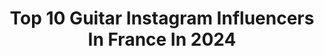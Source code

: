 ---
title: Top 10 Guitar Instagram Influencers In France In 2024
description: >-
  Find top guitar Instagram influencers in France in 2024. Most popular hashtags: #guitar #guitarist #makeup.
platform: Instagram
hits: 181
text_top: See the most popular Instagram profiles on inBeat.
text_bottom: Our platform holds 181 Instagram influencers like this in France for you to collaborate.
profiles:
  - username: "pierre.danel"
    fullname: >-
      Pierre Danel
    bio: >-
      Guitarist and Composer: Novelists/Kadinja/Sal3m/Unravl Guitar Artist: Vola Guitars/Elixir Strings/Bareknuckle Pickups Session Guitarist Sound Engineer
    location: "France"
    followers: 59888
    engagement: 846
    commentsToLikes: 0.031719
    id: ck13d5lq83s940i19rsa3eg8h
    verified: false
    hashtags: "#guitarshred, #bareknucklepickups, #lickwars, #acoustasonic"
  - username: "sr.guitar"
    fullname: >-
      Sascha Rebbe
    bio: >-
      🇩🇪 Inspiring Guitar Videos & Gear Demos 🎸 ⬇️Check out my online courses & more⬇️
    location: "France"
    followers: 308264
    engagement: 112
    commentsToLikes: 0.033320
    id: ck5q94gcq9ch50i112ph4xb0y
    verified: false
    hashtags: "#guitarist, #beetronics, #lavame4, #guitar"
  - username: "nickhipa"
    fullname: >-
      Nick Hipa
    bio: >-
      Pretty Deece Dude Guitarist Motion Designer
    location: "France"
    followers: 29963
    engagement: 1246
    commentsToLikes: 0.048663
    id: ck0w37lmyrzhe0i193inphxxk
    verified: false
    hashtags: ""
  - username: "beanie_bailey"
    fullname: >-
      💐🌸Bailey🌸💐
    bio: >-
      💜 24 y/o 💙 Trans 🌈 💚 Paints 🎨 💛 JHS pedals🔧 🧡 Drums / Guitar / Bass ❤️ Solo Project: @rainbow__sushi
    location: "France"
    followers: 18725
    engagement: 417
    commentsToLikes: 0.060255
    id: ckaovmksz583t0i78cnrku2g2
    verified: false
    hashtags: "#selfie, #glasses, #woman, #feelingcute"
  - username: "yasmine_taleb.off"
    fullname: >-
      Yasmine Taleb
    bio: >-
      Algerienne 🇩🇿 Kabyle 😍 Chanteuse 🎤🎙❤ Guitariste 🎸🎧💕 Candidate de Alhan wa chabab 8🎼 Master 2 en Anglais 📖📚 Fb👥: Yasmine Taleb ❤ "Akken Yebghu Yili" 👇🎶
    location: "France"
    followers: 28595
    engagement: 406
    commentsToLikes: 0.037966
    id: ck14jx57ammt90i19vic7p6sd
    verified: false
    hashtags: "#bepositive, #joy, #sharemoments, #staystrong"
  - username: "thejoestorm"
    fullname: >-
      Joe Hottinger
    bio: >-
      Guitars, Pictures 🔴, Halestorm, and Rock N Roll. 🎉🎉 See a photo you like? Get it as a Print ⤵️
    location: "France"
    followers: 52825
    engagement: 484
    commentsToLikes: 0.014279
    id: ck0vytky75pie0i19sgug6b13
    verified: true
    hashtags: "#leicam6, #ilforddelta3200, #printoftheweek, #firstoftheroll"
  - username: "binguy_qlv"
    fullname: >-
      Binguy
    bio: >-
      - Guitariste 🎸 - Producteur 🎹🎼👨🏾‍💻( MultiPlatinium) - Chef d’orchestre 🔈🎗 @sonymusicpubfrance
    location: "France"
    followers: 17972
    engagement: 1008
    commentsToLikes: 0.030271
    id: ck6tlvemo6peb0j71h12we91u
    verified: false
    hashtags: "#ps5, #playhasnolimits"
  - username: "charlieallenguitar"
    fullname: >-
      Charlie Allen
    bio: >-
      Guitarist. London UK. DM for lessons, sessions etc
    location: "France"
    followers: 9146
    engagement: 1290
    commentsToLikes: 0.066006
    id: ck0tyfcj7mksj0i19oim0ujki
    verified: false
    hashtags: "#performanceiseverywhere, #guitar, #curtmanganstrings, #guitarist"
  - username: "franck_semonin"
    fullname: >-
      Franck Sémonin
    bio: >-
      - Acteur - Réalisateur Film Communication - Guitariste - Chanteur
    location: "France"
    followers: 12645
    engagement: 797
    commentsToLikes: 0.048600
    id: ck14ipkrogl8w0i191sp81pb7
    verified: false
    hashtags: "#testicule, #fenderstratocaster, #sectionderecherches, #tf1"
  - username: "rockloeyt"
    fullname: >-
      Rockloe
    bio: >-
      Chloé - 23 yo 🇫🇷 Just having fun with my guitar! Guitarist for @roulezjeunessemusic ▶️ "Play it fuckin' loud!" 🤘🏼
    location: "France"
    followers: 110268
    engagement: 879
    commentsToLikes: 0.025123
    id: ck55p5azx9uc20i112c7c3siv
    verified: false
    hashtags: "#daddarioautolock, #solotulesais, #lagrangesolo"
---